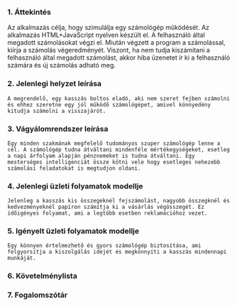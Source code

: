 ### 1. Áttekintés
   Az alkalmazás célja, hogy szimulálja egy számológép működését. Az alkalmazás HTML+JavaScript nyelven készült el. A felhasználó által megadott számolásokat végzi el. Miután végzett a program a számolással, kiírja a számolás végeredményét. Viszont, ha nem tudja kiszámítani a felhasználó által megadott számolást, akkor hiba üzenetet ír ki a felhasználó számára és új számolás adható meg. 

### 2. Jelenlegi helyzet leírása
    A megrendelő, egy kasszás boltos eladó, aki nem szeret fejben számolni és ehhez szeretne egy jól működő számológépet, amivel könnyedény kitudja számolni a visszajárót. 
### 3. Vágyálomrendszer leírása
    Egy minden szakmának megfelelő tudományos szuper számológép lenne a cél. A számológép tudna átváltani mindenféle mértékegységeket, esetleg a napi árfolyam alapján pénznemeket is tudna átváltani. Egy mesterséges intelligenciát össze kötni vele hogy esetleges nehezebb számolási feladatokat is megtudjon oldani.
### 4. Jelenlegi üzleti folyamatok modellje
    Jelenleg a kasszás kis összegeknél fejszámolást, nagyobb összegknél és kedvezményeknél papíron számítja ki a vásárlás végösszegét. Ez időigényes folyamat, ami a legtöbb esetben reklamációhoz vezet. 

### 5. Igényelt üzleti folyamatok modellje
    Egy könnyen értelmezhető és gyors számológép biztosítása, ami felgyorsítja a kiszolgálás idejét és megkönnyíti a kasszás mindennapi munkáját. 

### 6. Követelménylista



### 7. Fogalomszótár
